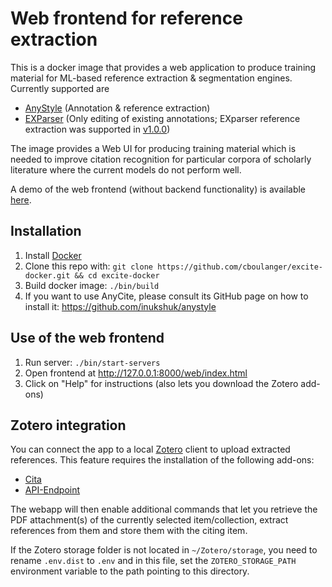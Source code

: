 # Web frontend for reference extraction

This is a docker image that provides a web application to produce training
material for ML-based reference extraction & segmentation engines. Currently
supported are

- [AnyStyle](https://github.com/inukshuk/anystyle) (Annotation & reference extraction)
- [EXParser](http://exparser.readthedocs.io) (Only editing of existing
  annotations; EXparser reference extraction was supported in
  [v1.0.0](https://github.com/cboulanger/excite-docker/tree/v1.0.0))

The image provides a Web UI for producing training material which is needed to
improve citation recognition for particular corpora of scholarly literature
where the current models do not perform well.

A demo of the web frontend (without backend functionality) is available 
[here](https://cboulanger.github.io/excite-docker/web/index.html).

## Installation

1. Install [Docker](https://docs.docker.com/install)
2. Clone this repo with: `git clone https://github.com/cboulanger/excite-docker.git && cd excite-docker`
3. Build docker image: `./bin/build`
4. If you want to use AnyCite, please consult its GitHub page on how to install it: https://github.com/inukshuk/anystyle

## Use of the web frontend

1. Run server: `./bin/start-servers`
2. Open frontend at http://127.0.0.1:8000/web/index.html
3. Click on "Help" for instructions (also lets you download the Zotero add-ons)

## Zotero integration 

You can connect the app to a local [Zotero](https://zotero.org) client to upload extracted
references. This feature requires the installation of the following add-ons: 

- [Cita](https://github.com/diegodlh/zotero-cita/) 
- [API-Endpoint](https://github.com/Dominic-DallOsto/zotero-api-endpoint)

The webapp will then enable additional commands that let you retrieve the
PDF attachment(s) of the currently selected item/collection, extract references
from them and store them with the citing item.

If the Zotero storage folder is not located in `~/Zotero/storage`, you need to
rename `.env.dist` to `.env` and in this file, set the `ZOTERO_STORAGE_PATH`
environment variable to the path pointing to this directory.
